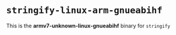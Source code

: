 # `stringify-linux-arm-gnueabihf`

This is the **armv7-unknown-linux-gnueabihf** binary for `stringify`
